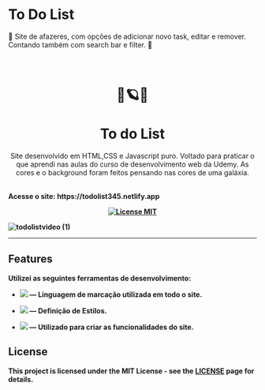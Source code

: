 # To Do List
📝 Site de afazeres, com opções de adicionar novo task, editar e remover. Contando também com search bar e filter. 🚀



<h1 align="center">
<br>
  🌌🪐🚀
<br>
<br>
To do List
</h1>

<p align="center"> Site desenvolvido em HTML,CSS e Javascript puro. Voltado para praticar o que aprendi nas aulas do curso de desenvolvimento web da Udemy. As cores e o background foram feitos pensando nas cores de uma galáxia. </p>
<p> 
<br>
<strong> Acesse o site: https://todolist345.netlify.app <strong>
<br>
<p>
<p align="center">
  <a href="https://opensource.org/licenses/MIT">
    <img src="https://img.shields.io/badge/License-MIT-blue.svg" alt="License MIT">
  </a>  
</p>

![todolistvideo (1)](https://user-images.githubusercontent.com/117206734/231623993-86f10e7b-2024-4674-8c92-55a243f3204b.gif)


<hr />

## Features
[//]: # (Add the features of your project here:)
Utilizei as seguintes ferramentas de desenvolvimento:

- <img src="https://img.shields.io/badge/HTML5-E34F26?style=for-the-badge&logo=html5&logoColor=white"> — Linguagem de marcação utilizada em todo o site.

- <img src="https://img.shields.io/badge/CSS3-1572B6?style=for-the-badge&logo=css3&logoColor=white"> — Definição de Estilos.

- <img src="https://img.shields.io/badge/JavaScript-F7DF1E?style=for-the-badge&logo=javascript&logoColor=black"> — Utilizado para criar as funcionalidades do site.


## License

This project is licensed under the MIT License - see the [LICENSE](https://opensource.org/licenses/MIT) page for details. 
